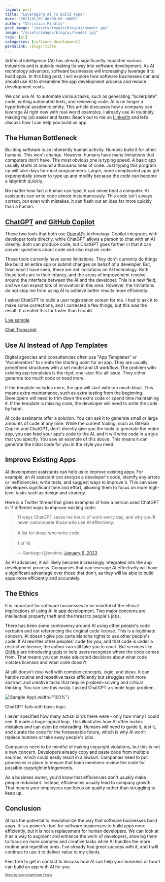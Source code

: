 ```yaml
---
layout: post
title: "Leveraging AI To Build Apps"
date: "2023/01/09 00:00:00 +0000"
author: "Christian Findlay"
post_image: "/assets/images/blog/ai/header.jpg"
image: "/assets/images/blog/ai/header.jpg"
tags: [ai]
categories: [software development]
permalink: /blog/:title
---
```


Artificial intelligence (AI) has already significantly impacted various industries and is quickly making its way into software development. As AI technology advances, software businesses will increasingly leverage it to build apps. In this blog post, I will explore how software businesses can and should use AI to streamline the app development process and reduce development costs.  

We can use AI  to automate various tasks, such as generating "boilerplate" code, writing automated tests, and reviewing code. AI is no longer a hypothetical academic entity. This article discusses how a company can leverage AI right now with real-world examples. I already use AI routinely, making my job easier and faster. Reach out to me on [LinkedIn](https://www.linkedin.com/in/christian-findlay/) and let’s discuss how I can help you build an app.  

The Human Bottleneck
--------------------

Building software is an inherently human activity. Humans build it for other humans. This won't change. However, humans have many limitations that computers don't have. The most obvious one is typing speed. A basic app usually starts at around a thousand lines of code. Just typing this program up will take days for most programmers. Larger, more complicated apps get exponentially slower to type up and modify because the code can become a labyrinth quickly.  

No matter how fast a human can type, it can never beat a computer. AI assistants can write code almost instantaneously. This code isn't always correct, but even with mistakes, it can flesh out an idea far more quickly than a human. 

[ChatGPT](https://openai.com/chatgpt/) and [GitHub Copilot](https://github.com/features/copilot)
-----------------------------------------------------------------------------------------------------

These two tools that both use [OpenAI](https://openai.com/)'s technology. Copilot integrates with developer tools directly, while ChatGPT allows a person to chat with an AI directly. Both can produce code, but ChatGPT goes further in that it can answer questions about code and also explain code.  

These tools currently have some limitations. They don't currently do things like build an entire app or submit changes on behalf of a developer. But, from what I have seen, these are not limitations on AI technology. Both these tools are in their infancy, and the areas of improvement revolve around the interface between the AI and the developer. This is a new field, and we can expect lots of innovation in this area. However, the limitations do not stop me from using AI to achieve better results more efficiently.   

I asked ChatGPT to build a user registration screen for me. I had to ask it to make some corrections, and I corrected a few things, but this was the result. It created this far faster than I could.  

[Live sample](https://dartpad.dev/?id=2d6f00b02d73428a0289d16342df5ae6)  

[Chat Transcript](https://gist.github.com/MelbourneDeveloper/5978d3b106bcc749a60150420348bdc8)  

Use AI Instead of App Templates
-------------------------------

Digital agencies and consultancies often use "App Templates" or "Accelerators" to create the starting point for an app. They are usually predefined structures with a set model and UI workflow. The problem with existing app templates is the rigid, one-size-fits-all issue. They either generate too much code or need more.   

If the template includes more, the app will start with too much bloat. This means extra maintenance, such as extra testing from the beginning. Developers will need to trim down the extra code or spend time maintaining it. If the template is missing code, the developer will need to write the code by hand.  

AI code assistants offer a solution. You can ask it to generate small or large amounts of code at any time. While the current tooling, such as GitHub Copilot and ChatGPT, don't directly give you the tools to generate the entire app, you can feed your app's code to the AI, and it will write code in a style that you specify. You saw an example of this above. This means it can generate the initial code for you in the style you need.   

Improve Existing Apps
---------------------

AI development assistants can help us to improve existing apps. For example, an AI assistant can analyze a developer's code, identify any errors or inefficiencies, write tests, and suggest ways to improve it. This can save developers significant time and effort, allowing them to focus on more high-level tasks such as design and strategy.   

Here is a Twitter thread that gives examples of how a person used ChatGPT in 11 different ways to improve existing code:

<blockquote class="twitter-tweet"><p lang="en" dir="ltr">11 ways ChatGPT saves me hours of work every day, and why you&#39;ll never outcompete those who use AI effectively.<br><br>A list for those who write code:<br><br>1 of 16</p>&mdash; Santiago (@svpino) <a href="https://twitter.com/svpino/status/1611357154514186241?ref_src=twsrc%5Etfw">January 6, 2023</a></blockquote> <script async src="https://platform.twitter.com/widgets.js" charset="utf-8"></script> 

As AI advances, it will likely become increasingly integrated into the app development process. Companies that can leverage AI effectively will have a significant advantage over those that don't, as they will be able to build apps more efficiently and accurately.  

The Ethics
----------

It is important for software businesses to be mindful of the ethical implications of using AI in app development. Two major concerns are intellectual property theft and the threat to people's jobs.   

There has been some controversy around AI using other people's code verbatim and not referencing the original code license. This is a legitimate concern. AI doesn't give you carte blanche rights to use other people's code. If AI rewrites other peoples' code for you, and that code is under a restrictive license, the author can still take you to court. But services like [GitHub](https://github.com/) are introducing [tools](https://github.blog/2022-11-01-preview-referencing-public-code-in-github-copilot/) to help users recognize where the code comes from. That means you can make educated decisions about what code violates licenses and what code doesn't  

AI still doesn't deal well with complex concepts, logic, and ideas. It can handle routine and repetitive tasks efficiently but struggles with more abstract and creative tasks that require problem-solving and critical thinking. You can see this easily. I asked ChatGPT a simple logic problem. 

![Sample App](/assets/images/blog/ai/chat.png){:width="100%"}

ChatGPT fails with basic logic

I never specified how many actual birds there were - only how many I could see. It made a huge logical leap. This illustrates how AI often makes mistakes and can even be misleading. Humans will need to guide it, test it, and curate the code for the foreseeable future, which is why AI won't replace humans or take away people's jobs.  

Companies need to be mindful of making copyright violations, but this is not a new concern. Developers already copy and paste code from multiple sources, which could easily result in a lawsuit. Companies need to put processes in place to ensure that team members review the code for possible copyright infringements.   

As a business owner, you'd know that efficiencies don't usually make people redundant. Instead, efficiencies usually lead to company growth. That means your employees can focus on quality rather than struggling to keep up.  

Conclusion
----------

AI has the potential to revolutionize the way that software businesses build apps. It is a powerful tool for software businesses to build apps more efficiently, but it is not a replacement for human developers. We can look at it as a way to augment and enhance the work of developers, allowing them to focus on more complex and creative tasks while AI handles the more routine and repetitive ones. I've already had great success with it, and I will continue to use it to deliver value to my clients.   

Feel free to get in contact to discuss how AI can help your business or how I can build an app with AI for you.

<sub><sup>[Photo by Alex Knight from Pexels](https://www.pexels.com/photo/high-angle-photo-of-robot-2599244/)</sup></sub>